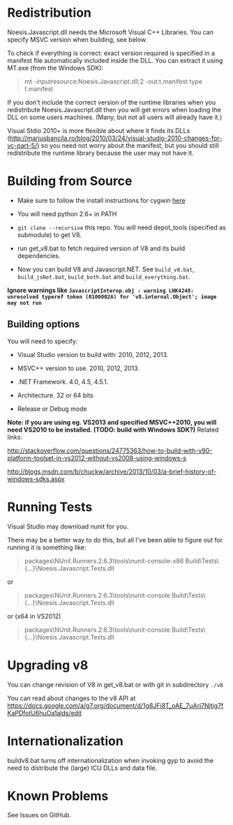 Redistribution
==============

Noesis.Javascript.dll needs the Microsoft Visual C++ Libraries.
You can specify MSVC version when building, see below.

To check if everything is correct: exact version required is specified
in a manifest file automatically included inside the DLL.  You can extract it using 
MT.exe (from the Windows SDK):

 > mt -inputresource:Noesis.Javascript.dll;2 -out:t.manifest
 > type t.manifest

If you don't include the correct version of the runtime libraries
when you redistribute Noesis.Javascript.dll then you will get errors
when loading the DLL on some users machines.  (Many, but not all users
will already have it.)

Visual Stdio 2010+ is more flexible about where it finds its DLLs 
(http://mariusbancila.ro/blog/2010/03/24/visual-studio-2010-changes-for-vc-part-5/)
so you need not worry about the manifest, but you should still redistribute the
runtime library because the user may not have it.


Building from Source
====================

* Make sure to follow the install instructions for cygwin [here](http://dev.chromium.org/developers/how-tos/cygwin)
* You will need python 2.6+ in PATH

* `git clone --recursive` this repo. You will need depot_tools (specified as submodule) to get V8.

* run get_v8.bat to fetch required version of V8 and its build dependencies. 

* Now you can build V8 and Javascript.NET. See `build_v8.bat`, `build_jsNet.bat`, `build_both.bat` and `build_everything.bat`.

__Ignore warnings like `JavascriptInterop.obj : warning LNK4248: unresolved typeref token (0100002A) for 'v8.internal.Object'; image may not run`__


Building options
----------------

You will need to specify:

* Visual Studio version to build with: 2010, 2012, 2013.

* MSVC++ version to use.  2010, 2012, 2013.

* .NET Framework. 4.0, 4.5, 4.5.1.

* Architecture. 32 or 64 bits

* Release or Debug mode

__Note: if you are using eg. VS2013 and specified MSVC++2010, you will need VS2010 to be installed. (TODO: build with Windows SDK?)__ Related links:

http://stackoverflow.com/questions/24775363/how-to-build-with-v90-platform-toolset-in-vs2012-without-vs2008-using-windows-s

http://blogs.msdn.com/b/chuckw/archive/2013/10/03/a-brief-history-of-windows-sdks.aspx


Running Tests
=============

Visual Studio may download nunit for you.

There may be a better way to do this, but all I've been able to figure
out for running it is something like:

> packages\NUnit.Runners.2.6.3\tools\nunit-console-x86 Build\Tests\\{...}\Noesis.Javascript.Tests.dll

or

> packages\NUnit.Runners.2.6.3\tools\nunit-console Build\Tests\\{...}\Noesis.Javascript.Tests.dll

or (x64 in VS2012)

> packages\NUnit.Runners.2.6.3\tools\nunit-console Build\Tests\\{...}\Noesis.Javascript.Tests.dll


Upgrading v8
============

You can change revision of V8 in get_v8.bat or with git in subdirectory `./v8`

You can read about changes to the v8 API at
https://docs.google.com/a/g7.org/document/d/1g8JFi8T_oAE_7uAri7Njtig7fKaPDfotU6huOa1alds/edit


Internationalization
====================

buildv8.bat turns off internationalization when invoking gyp to avoid the need to distribute
the (large) ICU DLLs and data file.


Known Problems
==============

See Issues on GitHub.
